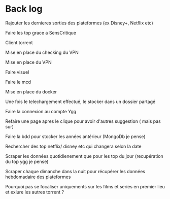 # Back log

Rajouter les dernieres sorties des plateformes (ex Disney+, Netflix etc)

Faire les top grace a SensCritique

Client torrent

Mise en place du checking du VPN

Mise en place du VPN

Faire visuel

Faire le mcd

Mise en place du docker

Une fois le telechargement effectué, le stocker dans un dossier partagé

Faire la connexion au compte Ygg

Refaire une page apres le clique pour avoir d'autres suggestion ( mais pas sur)

Faire la bdd pour stocker les années antérieur (MongoDb je pense)

Rechercher des top netflix/ disney etc qui changera selon la date

Scraper les données quotidienement que pour les top du jour (recupération du top ygg je pense)

Scraper chaque dimanche dans la nuit pour récupérer les données hebdomadaire des plateformes

Pourquoi pas se focaliser uniquements sur les films et series en premier lieu et exlure les autres torrent ?
